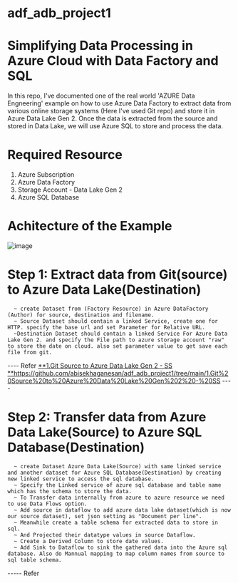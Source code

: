 # adf_adb_project1

# Simplifying Data Processing in Azure Cloud with Data Factory and SQL

In this repo, I've documented one of the real world 'AZURE Data Engneering' example on how to use Azure Data Factory to extract data from various online storage systems (Here I've used Git repo) and store it in Azure Data Lake Gen 2. Once the data is extracted from the source and stored in Data Lake, we will use Azure SQL to store and process the data.

# Required Resource 
1. Azure Subscription
2. Azure Data Factory
3. Storage Account - Data Lake Gen 2
4. Azure SQL Database

# Achitecture of the Example


![image](https://github.com/abisekhaganesan/adf_adb_project1/assets/60116728/d632dfc9-65c7-48c4-8b30-5bf8ec0bc9d7)


# Step 1: Extract data from Git(source) to Azure Data Lake(Destination)
      ~ create Dataset from (Factory Resource) in Azure DataFactory (Author) for source, destination and filename.
      ~ Source Dataset should contain a linked Service, create one for HTTP. specify the base url and set Parameter for Relative URL.
      ~Destination Dataset should contain a linked Service For Azure Data Lake Gen 2. and specify the File path to azure storage account "raw" to store the date on cloud. also set parameter value to get save each file from git.

---- Refer [**1.Git Source to Azure Data Lake Gen 2 - SS **](https://github.com/abisekhaganesan/adf_adb_project1/tree/main/1.Git%20Source%20to%20Azure%20Data%20Lake%20Gen%202%20-%20SS)https://github.com/abisekhaganesan/adf_adb_project1/tree/main/1.Git%20Source%20to%20Azure%20Data%20Lake%20Gen%202%20-%20SS ----


# Step 2: Transfer data from Azure Data Lake(Source) to Azure SQL Database(Destination)
      ~ create Dataset Azure Data Lake(Source) with same linked service and another dataset for Azure SQL Database(Destination) by creating new linked service to access the sql database.
      ~ Specify the Linked service of azure sql database and table name which has the schema to store the data.
      ~ To Transfer data internally from azure to azure resource we need to use Data Flows option.
      ~ Add source in dataflow to add azure data lake dataset(which is now our source dataset), set json setting as "Document per line".
      ~ Meanwhile create a table schema for extracted data to store in sql.
      ~ And Projected their datatype values in source Dataflow.
      ~ Create a Derived Column to store date values.
      ~ Add Sink to Dataflow to sink the gathered data into the Azure sql database. Also do Mannual mapping to map column names from source to sql table schema.

----- Refer 
